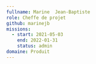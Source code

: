 ```yaml
---
fullname: Marine  Jean-Baptiste
role: Cheffe de projet
github: marinejb
missions:
  - start: 2021-05-03
    end: 2022-01-31
    status: admin
domaine: Produit
---
```

